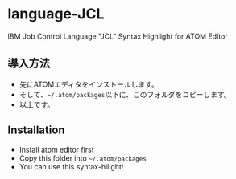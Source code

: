 # language-JCL

IBM Job Control Language "JCL"
Syntax Highlight for ATOM Editor

## 導入方法

- 先にATOMエディタをインストールします。
- そして、``~/.atom/packages``以下に、このフォルダをコピーします。
- 以上です。

## Installation

- Install atom editor first
- Copy this folder into ``~/.atom/packages``
- You can use this syntax-hilight!
